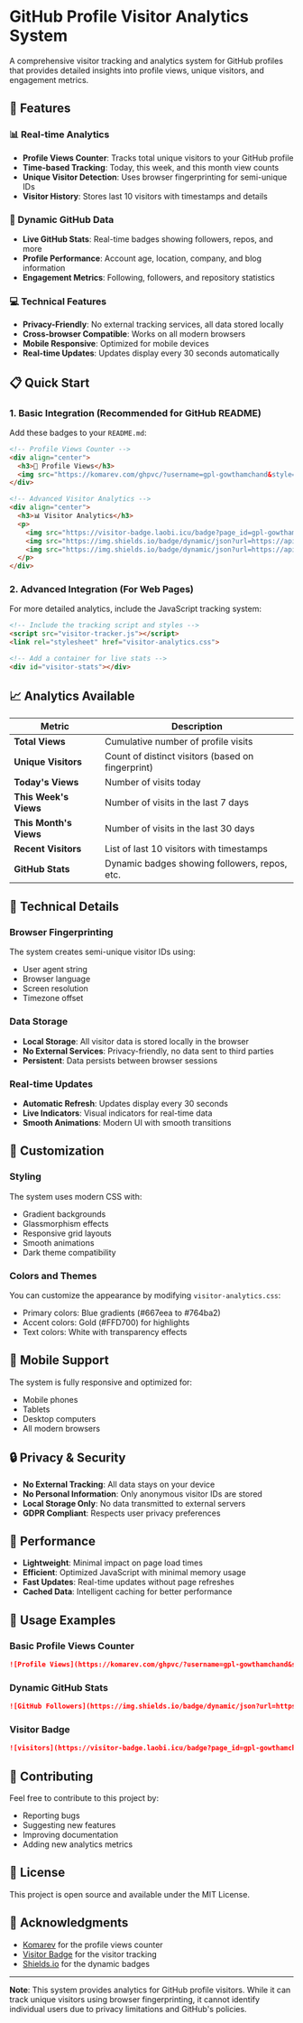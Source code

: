 # GitHub Profile Visitor Analytics System

A comprehensive visitor tracking and analytics system for GitHub profiles that provides detailed insights into profile views, unique visitors, and engagement metrics.

## 🚀 Features

### 📊 Real-time Analytics
- **Profile Views Counter**: Tracks total unique visitors to your GitHub profile
- **Time-based Tracking**: Today, this week, and this month view counts
- **Unique Visitor Detection**: Uses browser fingerprinting for semi-unique IDs
- **Visitor History**: Stores last 10 visitors with timestamps and details

### 🎯 Dynamic GitHub Data
- **Live GitHub Stats**: Real-time badges showing followers, repos, and more
- **Profile Performance**: Account age, location, company, and blog information
- **Engagement Metrics**: Following, followers, and repository statistics

### 💻 Technical Features
- **Privacy-Friendly**: No external tracking services, all data stored locally
- **Cross-browser Compatible**: Works on all modern browsers
- **Mobile Responsive**: Optimized for mobile devices
- **Real-time Updates**: Updates display every 30 seconds automatically

## 📋 Quick Start

### 1. Basic Integration (Recommended for GitHub README)

Add these badges to your `README.md`:

```markdown
<!-- Profile Views Counter -->
<div align="center">
  <h3>👀 Profile Views</h3>
  <img src="https://komarev.com/ghpvc/?username=gpl-gowthamchand&style=flat-square&color=blue" alt="Profile Views" />
</div>

<!-- Advanced Visitor Analytics -->
<div align="center">
  <h3>📊 Visitor Analytics</h3>
  <p>
    <img src="https://visitor-badge.laobi.icu/badge?page_id=gpl-gowthamchand" alt="visitors" />
    <img src="https://img.shields.io/badge/dynamic/json?url=https://api.github.com/users/gpl-gowthamchand&label=GitHub%20Followers&query=$.followers&color=blue&style=flat-square" alt="GitHub Followers" />
    <img src="https://img.shields.io/badge/dynamic/json?url=https://api.github.com/users/gpl-gowthamchand&label=Public%20Repos&query=$.public_repos&color=green&style=flat-square" alt="Public Repos" />
  </p>
</div>
```

### 2. Advanced Integration (For Web Pages)

For more detailed analytics, include the JavaScript tracking system:

```html
<!-- Include the tracking script and styles -->
<script src="visitor-tracker.js"></script>
<link rel="stylesheet" href="visitor-analytics.css">

<!-- Add a container for live stats -->
<div id="visitor-stats"></div>
```

## 📈 Analytics Available

| Metric | Description |
|--------|-------------|
| **Total Views** | Cumulative number of profile visits |
| **Unique Visitors** | Count of distinct visitors (based on fingerprint) |
| **Today's Views** | Number of visits today |
| **This Week's Views** | Number of visits in the last 7 days |
| **This Month's Views** | Number of visits in the last 30 days |
| **Recent Visitors** | List of last 10 visitors with timestamps |
| **GitHub Stats** | Dynamic badges showing followers, repos, etc. |

## 🔧 Technical Details

### Browser Fingerprinting
The system creates semi-unique visitor IDs using:
- User agent string
- Browser language
- Screen resolution
- Timezone offset

### Data Storage
- **Local Storage**: All visitor data is stored locally in the browser
- **No External Services**: Privacy-friendly, no data sent to third parties
- **Persistent**: Data persists between browser sessions

### Real-time Updates
- **Automatic Refresh**: Updates display every 30 seconds
- **Live Indicators**: Visual indicators for real-time data
- **Smooth Animations**: Modern UI with smooth transitions

## 🎨 Customization

### Styling
The system uses modern CSS with:
- Gradient backgrounds
- Glassmorphism effects
- Responsive grid layouts
- Smooth animations
- Dark theme compatibility

### Colors and Themes
You can customize the appearance by modifying `visitor-analytics.css`:
- Primary colors: Blue gradients (#667eea to #764ba2)
- Accent colors: Gold (#FFD700) for highlights
- Text colors: White with transparency effects

## 📱 Mobile Support

The system is fully responsive and optimized for:
- Mobile phones
- Tablets
- Desktop computers
- All modern browsers

## 🔒 Privacy & Security

- **No External Tracking**: All data stays on your device
- **No Personal Information**: Only anonymous visitor IDs are stored
- **Local Storage Only**: No data transmitted to external servers
- **GDPR Compliant**: Respects user privacy preferences

## 🚀 Performance

- **Lightweight**: Minimal impact on page load times
- **Efficient**: Optimized JavaScript with minimal memory usage
- **Fast Updates**: Real-time updates without page refreshes
- **Cached Data**: Intelligent caching for better performance

## 📝 Usage Examples

### Basic Profile Views Counter
```markdown
![Profile Views](https://komarev.com/ghpvc/?username=gpl-gowthamchand&style=flat-square&color=blue)
```

### Dynamic GitHub Stats
```markdown
![GitHub Followers](https://img.shields.io/badge/dynamic/json?url=https://api.github.com/users/gpl-gowthamchand&label=GitHub%20Followers&query=$.followers&color=blue&style=flat-square)
```

### Visitor Badge
```markdown
![visitors](https://visitor-badge.laobi.icu/badge?page_id=gpl-gowthamchand)
```

## 🤝 Contributing

Feel free to contribute to this project by:
- Reporting bugs
- Suggesting new features
- Improving documentation
- Adding new analytics metrics

## 📄 License

This project is open source and available under the MIT License.

## 🙏 Acknowledgments

- [Komarev](https://github.com/antonkomarev/github-profile-views-counter) for the profile views counter
- [Visitor Badge](https://github.com/jamesgeorge007/visitor-badge) for the visitor tracking
- [Shields.io](https://shields.io/) for the dynamic badges

---

**Note**: This system provides analytics for GitHub profile visitors. While it can track unique visitors using browser fingerprinting, it cannot identify individual users due to privacy limitations and GitHub's policies.
